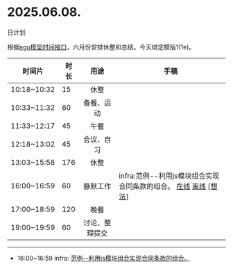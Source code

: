 # 2025.06.08.
日计划

根据[ego模型时间接口](https://gitee.com/hyg/blog/blob/master/timeflow.md)，六月份安排休整和总结。今天绑定模版1(1e)。

| 时间片 | 时长 | 用途 | 手稿 |
| --- | --- | :---: | --- |
| 10:18~10:32 | 15 | 休整 |  |
| 10:33~11:32 | 60 | 备餐、运动 |  |
| 11:33~12:17 | 45 | 午餐 |  |
| 12:18~13:02 | 45 | 会议、自习 |  |
| 13:03~15:58 | 176 | 休整 |  |
| 16:00~16:59 | 60 | 静默工作 | infra:范例--利用js模块组合实现合同条款的组合。 [在线](http://simp.ly/p/4QDThK) [离线](../../draft/2025/20250608160000.md) <a href="mailto:huangyg@mars22.com?subject=关于2025.06.08.[infra:范例--利用js模块组合实现合同条款的组合。]任务&body=日期: 20250608%0D%0A序号: 5%0D%0A手稿:../../draft/2025/20250608160000.md%0D%0A---请勿修改邮件主题及以上内容 从下一行开始写您的想法---%0D%0A">[想法]</a> |
| 17:00~18:59 | 120 | 晚餐 |  |
| 19:00~19:59 | 60 | 讨论、整理提交 |  |

---

- 16:00~16:59	infra: [范例--利用js模块组合实现合同条款的组合。](../../draft/2025/20250608.01.md)

